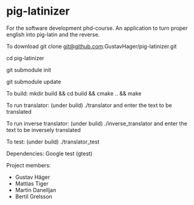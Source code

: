# pig-latinizer
For the software development phd-course. An application to turn proper english into pig-latin and the reverse.

To download
git clone git@github.com:GustavHager/pig-latinizer.git

cd pig-latinizer

git submodule init

git submodule update


To build:
mkdir build && cd build && cmake .. && make

To run translator: (under build)
./translator and enter the text to be translated

To run inverse translator: (under build)
./inverse_translator and enter the text to be inversely translated

To test: (under build)
./translator_test


Dependencies:
Google test (gtest)


Project members:
* Gustav Häger
* Mattias Tiger
* Martin Danelljan
* Bertil Grelsson 
